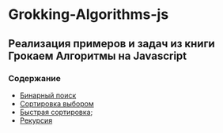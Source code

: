 # Grokking-Algorithms-js

## Реализация примеров и задач из книги Грокаем Алгоритмы на Javascript

### Содержание
+ [Бинарный поиск](https://github.com/Oleeesya/Grokking-Algorithms-js/blob/main/binary_search.js)  
+ [Сортировка выбором](https://github.com/Oleeesya/Grokking-Algorithms-js/blob/main/selection_sort.js)  
+ [Быстрая сортировка](https://github.com/Oleeesya/Grokking-Algorithms-js/blob/main/quick_sort.js);  
+ [Рекурсия](https://github.com/Oleeesya/Grokking-Algorithms-js/tree/main/recursion)
